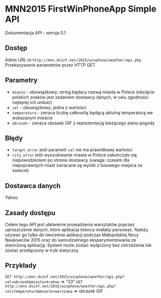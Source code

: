 # MNN2015 FirstWinPhoneApp Simple API

Dokumentacja API - wersja 0.1

## Dostęp
Adres URL to `http://mnn.dsinf.net/2015/winphone/weather/api.php`
Przekazywanie parametrów przez HTTP GET

## Parametry
- `miasto` - obowiązkowy; string będacy nazwą miasta w Polsce (obcięcie polskich znaków jest zadaniem dostawcy danych, w celu zgodności najlepiej ich unikać)
- `cel` - obowiązkowy; jedna z wartości:
 - `temperatura` - zwraca liczbę całkowitą będącą aktulną temperaturą we wskazanym mieście
 - `obrazek` - zwraca obrazek GIF z reprezentacją bieżącego stanu pogody

## Błędy
- `target_error` jeśli parametr `cel` nie ma prawidłowej wartości
- `city_error` jeśli wyszukiwanie miasta w Polsce zakończyło się niepowodzeniem po stronie dostawcy (uwaga: czasem dla niepoprawnych miast zwracane są wyniki z losowego miejsca na świecie)

## Dostawca danych
Yahoo

## Zasady dostępu
Celem tego API jest ułatwienie prowadzenia warsztatów poprzez uproszczenie danych, które aplikacja klienca miałaby parsować. Należy używać go tylko do tworzenia aplikacji podczas Małopolskiej Nocy Naukowców 2015 oraz do samodzielnego eksperymentowania ze stworzoną aplikacją. System może zostać wyłączony bez ostrzeżenia lub zostać przełączony w tryb statyczny.

## Przykłady
`GET http://mnn.dsinf.net/2015/winphone/weather/api.php?cel=obrazek&miasto=krakow` => "23"
`GET http://mnn.dsinf.net/2015/winphone/weather/api.php?cel=temperatura&miasto=warszawa` => obrazek GIF
